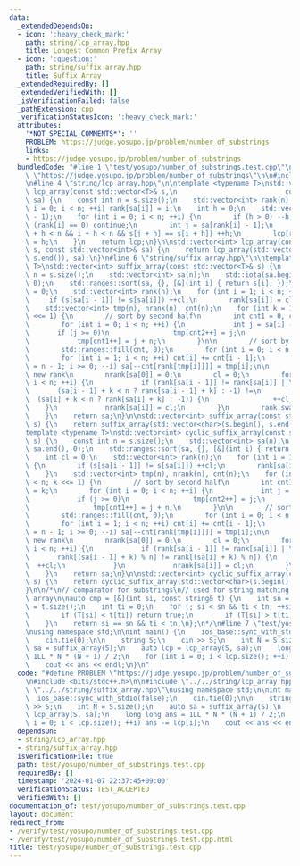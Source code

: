 ```yaml
---
data:
  _extendedDependsOn:
  - icon: ':heavy_check_mark:'
    path: string/lcp_array.hpp
    title: Longest Common Prefix Array
  - icon: ':question:'
    path: string/suffix_array.hpp
    title: Suffix Array
  _extendedRequiredBy: []
  _extendedVerifiedWith: []
  _isVerificationFailed: false
  _pathExtension: cpp
  _verificationStatusIcon: ':heavy_check_mark:'
  attributes:
    '*NOT_SPECIAL_COMMENTS*': ''
    PROBLEM: https://judge.yosupo.jp/problem/number_of_substrings
    links:
    - https://judge.yosupo.jp/problem/number_of_substrings
  bundledCode: "#line 1 \"test/yosupo/number_of_substrings.test.cpp\"\n#define PROBLEM\
    \ \"https://judge.yosupo.jp/problem/number_of_substrings\"\n\n#include <bits/stdc++.h>\n\
    \n#line 4 \"string/lcp_array.hpp\"\n\ntemplate <typename T>\nstd::vector<int>\
    \ lcp_array(const std::vector<T>& s,\n                           const std::vector<int>&\
    \ sa) {\n    const int n = s.size();\n    std::vector<int> rank(n);\n    for (int\
    \ i = 0; i < n; ++i) rank[sa[i]] = i;\n    int h = 0;\n    std::vector<int> lcp(n\
    \ - 1);\n    for (int i = 0; i < n; ++i) {\n        if (h > 0) --h;\n        if\
    \ (rank[i] == 0) continue;\n        int j = sa[rank[i] - 1];\n        while (j\
    \ + h < n && i + h < n && s[j + h] == s[i + h]) ++h;\n        lcp[rank[i] - 1]\
    \ = h;\n    }\n    return lcp;\n}\n\nstd::vector<int> lcp_array(const std::string&\
    \ s, const std::vector<int>& sa) {\n    return lcp_array(std::vector<char>(s.begin(),\
    \ s.end()), sa);\n}\n#line 6 \"string/suffix_array.hpp\"\n\ntemplate <typename\
    \ T>\nstd::vector<int> suffix_array(const std::vector<T>& s) {\n    const int\
    \ n = s.size();\n    std::vector<int> sa(n);\n    std::iota(sa.begin(), sa.end(),\
    \ 0);\n    std::ranges::sort(sa, {}, [&](int i) { return s[i]; });\n    int cl\
    \ = 0;\n    std::vector<int> rank(n);\n    for (int i = 1; i < n; ++i) {\n   \
    \     if (s[sa[i - 1]] != s[sa[i]]) ++cl;\n        rank[sa[i]] = cl;\n    }\n\
    \    std::vector<int> tmp(n), nrank(n), cnt(n);\n    for (int k = 1; k < n; k\
    \ <<= 1) {\n        // sort by second half\n        int cnt1 = 0, cnt2 = k;\n\
    \        for (int i = 0; i < n; ++i) {\n            int j = sa[i] - k;\n     \
    \       if (j >= 0)\n                tmp[cnt2++] = j;\n            else\n    \
    \            tmp[cnt1++] = j + n;\n        }\n\n        // sort by first half\n\
    \        std::ranges::fill(cnt, 0);\n        for (int i = 0; i < n; ++i) ++cnt[rank[tmp[i]]];\n\
    \        for (int i = 1; i < n; ++i) cnt[i] += cnt[i - 1];\n        for (int i\
    \ = n - 1; i >= 0; --i) sa[--cnt[rank[tmp[i]]]] = tmp[i];\n\n        // assign\
    \ new rank\n        nrank[sa[0]] = 0;\n        cl = 0;\n        for (int i = 1;\
    \ i < n; ++i) {\n            if (rank[sa[i - 1]] != rank[sa[i]] ||\n         \
    \       (sa[i - 1] + k < n ? rank[sa[i - 1] + k] : -1) !=\n                  \
    \  (sa[i] + k < n ? rank[sa[i] + k] : -1)) {\n                ++cl;\n        \
    \    }\n            nrank[sa[i]] = cl;\n        }\n        rank.swap(nrank);\n\
    \    }\n    return sa;\n}\n\nstd::vector<int> suffix_array(const std::string&\
    \ s) {\n    return suffix_array(std::vector<char>(s.begin(), s.end()));\n}\n\n\
    template <typename T>\nstd::vector<int> cyclic_suffix_array(const std::vector<T>&\
    \ s) {\n    const int n = s.size();\n    std::vector<int> sa(n);\n    std::iota(sa.begin(),\
    \ sa.end(), 0);\n    std::ranges::sort(sa, {}, [&](int i) { return s[i]; });\n\
    \    int cl = 0;\n    std::vector<int> rank(n);\n    for (int i = 1; i < n; ++i)\
    \ {\n        if (s[sa[i - 1]] != s[sa[i]]) ++cl;\n        rank[sa[i]] = cl;\n\
    \    }\n    std::vector<int> tmp(n), nrank(n), cnt(n);\n    for (int k = 1; k\
    \ < n; k <<= 1) {\n        // sort by second half\n        int cnt1 = 0, cnt2\
    \ = k;\n        for (int i = 0; i < n; ++i) {\n            int j = sa[i] - k;\n\
    \            if (j >= 0)\n                tmp[cnt2++] = j;\n            else\n\
    \                tmp[cnt1++] = j + n;\n        }\n\n        // sort by first half\n\
    \        std::ranges::fill(cnt, 0);\n        for (int i = 0; i < n; ++i) ++cnt[rank[tmp[i]]];\n\
    \        for (int i = 1; i < n; ++i) cnt[i] += cnt[i - 1];\n        for (int i\
    \ = n - 1; i >= 0; --i) sa[--cnt[rank[tmp[i]]]] = tmp[i];\n\n        // assign\
    \ new rank\n        nrank[sa[0]] = 0;\n        cl = 0;\n        for (int i = 1;\
    \ i < n; ++i) {\n            if (rank[sa[i - 1]] != rank[sa[i]] ||\n         \
    \       rank[(sa[i - 1] + k) % n] != rank[(sa[i] + k) % n]) {\n              \
    \  ++cl;\n            }\n            nrank[sa[i]] = cl;\n        }\n        rank.swap(nrank);\n\
    \    }\n    return sa;\n}\n\nstd::vector<int> cyclic_suffix_array(const std::string&\
    \ s) {\n    return cyclic_suffix_array(std::vector<char>(s.begin(), s.end()));\n\
    }\n\n/*\n// comparator for substrings\n// used for string matching with the suffix\
    \ array\n\nauto cmp = [&](int si, const string& t) {\n    int sn = S.size(), tn\
    \ = t.size();\n    int ti = 0;\n    for (; si < sn && ti < tn; ++si, ++ti) {\n\
    \        if (T[si] < t[ti]) return true;\n        if (T[si] > t[ti]) return false;\n\
    \    }\n    return si == sn && ti < tn;\n};\n*/\n#line 7 \"test/yosupo/number_of_substrings.test.cpp\"\
    \nusing namespace std;\n\nint main() {\n    ios_base::sync_with_stdio(false);\n\
    \    cin.tie(0);\n\n    string S;\n    cin >> S;\n    int N = S.size();\n    auto\
    \ sa = suffix_array(S);\n    auto lcp = lcp_array(S, sa);\n    long long ans =\
    \ 1LL * N * (N + 1) / 2;\n    for (int i = 0; i < lcp.size(); ++i) ans -= lcp[i];\n\
    \    cout << ans << endl;\n}\n"
  code: "#define PROBLEM \"https://judge.yosupo.jp/problem/number_of_substrings\"\n\
    \n#include <bits/stdc++.h>\n\n#include \"../../string/lcp_array.hpp\"\n#include\
    \ \"../../string/suffix_array.hpp\"\nusing namespace std;\n\nint main() {\n  \
    \  ios_base::sync_with_stdio(false);\n    cin.tie(0);\n\n    string S;\n    cin\
    \ >> S;\n    int N = S.size();\n    auto sa = suffix_array(S);\n    auto lcp =\
    \ lcp_array(S, sa);\n    long long ans = 1LL * N * (N + 1) / 2;\n    for (int\
    \ i = 0; i < lcp.size(); ++i) ans -= lcp[i];\n    cout << ans << endl;\n}"
  dependsOn:
  - string/lcp_array.hpp
  - string/suffix_array.hpp
  isVerificationFile: true
  path: test/yosupo/number_of_substrings.test.cpp
  requiredBy: []
  timestamp: '2024-01-07 22:37:45+09:00'
  verificationStatus: TEST_ACCEPTED
  verifiedWith: []
documentation_of: test/yosupo/number_of_substrings.test.cpp
layout: document
redirect_from:
- /verify/test/yosupo/number_of_substrings.test.cpp
- /verify/test/yosupo/number_of_substrings.test.cpp.html
title: test/yosupo/number_of_substrings.test.cpp
---
```

